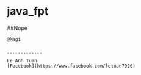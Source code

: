 # java_fpt

##Nope

``````````````
@Magi


`````````````
Le Anh Tuan
[Facebook](https://www.facebook.com/letuan7920)

